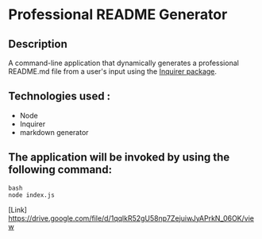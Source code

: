#  Professional README Generator

## Description 
A command-line application that dynamically generates a professional README.md file from a user's input using the [Inquirer package](https://www.npmjs.com/package/inquirer). 





## Technologies used :

* Node
* Inquirer
* markdown generator 

## The application will be invoked by using the following command:

```
bash
node index.js
```


[Link] https://drive.google.com/file/d/1qqlkR52gU58np7ZejuiwJyAPrkN_06OK/view





